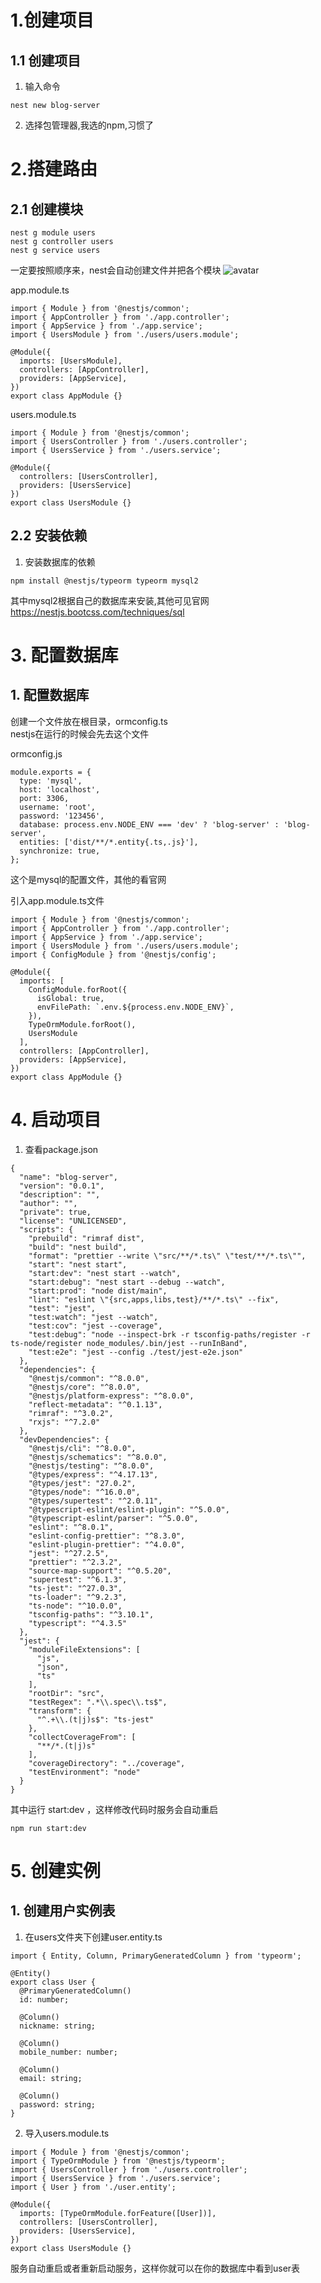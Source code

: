 <!--
 * @Author: 王鑫
 * @Description: 
 * @Date: 2022-01-04 15:41:09
-->
# 1.创建项目
## 1.1 创建项目
1. 输入命令
```
nest new blog-server
```
2. 选择包管理器,我选的npm,习惯了

# 2.搭建路由
## 2.1 创建模块
```
nest g module users
nest g controller users
nest g service users
```
一定要按照顺序来，nest会自动创建文件并把各个模块
![avatar](https://raw.githubusercontent.com/Wangabai/nestjs-mk/main/1.png)

app.module.ts
```
import { Module } from '@nestjs/common';
import { AppController } from './app.controller';
import { AppService } from './app.service';
import { UsersModule } from './users/users.module';

@Module({
  imports: [UsersModule],
  controllers: [AppController],
  providers: [AppService],
})
export class AppModule {}
```
users.module.ts
```
import { Module } from '@nestjs/common';
import { UsersController } from './users.controller';
import { UsersService } from './users.service';

@Module({
  controllers: [UsersController],
  providers: [UsersService]
})
export class UsersModule {}
```

## 2.2 安装依赖
1. 安装数据库的依赖
```
npm install @nestjs/typeorm typeorm mysql2
```
其中mysql2根据自己的数据库来安装,其他可见官网 https://nestjs.bootcss.com/techniques/sql

# 3. 配置数据库
## 1. 配置数据库
创建一个文件放在根目录，ormconfig.ts  
nestjs在运行的时候会先去这个文件

ormconfig.js
```
module.exports = {
  type: 'mysql',
  host: 'localhost',
  port: 3306,
  username: 'root',
  password: '123456',
  database: process.env.NODE_ENV === 'dev' ? 'blog-server' : 'blog-server',
  entities: ['dist/**/*.entity{.ts,.js}'],
  synchronize: true,
};
```
这个是mysql的配置文件，其他的看官网

引入app.module.ts文件
```
import { Module } from '@nestjs/common';
import { AppController } from './app.controller';
import { AppService } from './app.service';
import { UsersModule } from './users/users.module';
import { ConfigModule } from '@nestjs/config';

@Module({
  imports: [    
    ConfigModule.forRoot({
      isGlobal: true,
      envFilePath: `.env.${process.env.NODE_ENV}`,
    }),
    TypeOrmModule.forRoot(),
    UsersModule
  ],
  controllers: [AppController],
  providers: [AppService],
})
export class AppModule {}
```

# 4. 启动项目
1. 查看package.json
```
{
  "name": "blog-server",
  "version": "0.0.1",
  "description": "",
  "author": "",
  "private": true,
  "license": "UNLICENSED",
  "scripts": {
    "prebuild": "rimraf dist",
    "build": "nest build",
    "format": "prettier --write \"src/**/*.ts\" \"test/**/*.ts\"",
    "start": "nest start",
    "start:dev": "nest start --watch",
    "start:debug": "nest start --debug --watch",
    "start:prod": "node dist/main",
    "lint": "eslint \"{src,apps,libs,test}/**/*.ts\" --fix",
    "test": "jest",
    "test:watch": "jest --watch",
    "test:cov": "jest --coverage",
    "test:debug": "node --inspect-brk -r tsconfig-paths/register -r ts-node/register node_modules/.bin/jest --runInBand",
    "test:e2e": "jest --config ./test/jest-e2e.json"
  },
  "dependencies": {
    "@nestjs/common": "^8.0.0",
    "@nestjs/core": "^8.0.0",
    "@nestjs/platform-express": "^8.0.0",
    "reflect-metadata": "^0.1.13",
    "rimraf": "^3.0.2",
    "rxjs": "^7.2.0"
  },
  "devDependencies": {
    "@nestjs/cli": "^8.0.0",
    "@nestjs/schematics": "^8.0.0",
    "@nestjs/testing": "^8.0.0",
    "@types/express": "^4.17.13",
    "@types/jest": "27.0.2",
    "@types/node": "^16.0.0",
    "@types/supertest": "^2.0.11",
    "@typescript-eslint/eslint-plugin": "^5.0.0",
    "@typescript-eslint/parser": "^5.0.0",
    "eslint": "^8.0.1",
    "eslint-config-prettier": "^8.3.0",
    "eslint-plugin-prettier": "^4.0.0",
    "jest": "^27.2.5",
    "prettier": "^2.3.2",
    "source-map-support": "^0.5.20",
    "supertest": "^6.1.3",
    "ts-jest": "^27.0.3",
    "ts-loader": "^9.2.3",
    "ts-node": "^10.0.0",
    "tsconfig-paths": "^3.10.1",
    "typescript": "^4.3.5"
  },
  "jest": {
    "moduleFileExtensions": [
      "js",
      "json",
      "ts"
    ],
    "rootDir": "src",
    "testRegex": ".*\\.spec\\.ts$",
    "transform": {
      "^.+\\.(t|j)s$": "ts-jest"
    },
    "collectCoverageFrom": [
      "**/*.(t|j)s"
    ],
    "coverageDirectory": "../coverage",
    "testEnvironment": "node"
  }
}
```
其中运行 start:dev ，这样修改代码时服务会自动重启
```
npm run start:dev
```

# 5. 创建实例
## 1. 创建用户实例表
1. 在users文件夹下创建user.entity.ts
```
import { Entity, Column, PrimaryGeneratedColumn } from 'typeorm';

@Entity()
export class User {
  @PrimaryGeneratedColumn()
  id: number;

  @Column()
  nickname: string;

  @Column()
  mobile_number: number;

  @Column()
  email: string;

  @Column()
  password: string;
}
```

2. 导入users.module.ts
```
import { Module } from '@nestjs/common';
import { TypeOrmModule } from '@nestjs/typeorm';
import { UsersController } from './users.controller';
import { UsersService } from './users.service';
import { User } from './user.entity';

@Module({
  imports: [TypeOrmModule.forFeature([User])],
  controllers: [UsersController],
  providers: [UsersService],
})
export class UsersModule {}
```
服务自动重启或者重新启动服务，这样你就可以在你的数据库中看到user表

